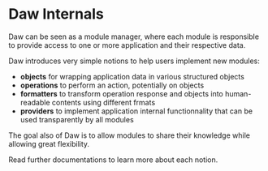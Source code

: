 # Daw Internals

Daw can be seen as a module manager, where each module is responsible to provide access to one or more application and their respective data.

Daw introduces very simple notions to help users implement new modules:
 - **objects** for wrapping application data in various structured objects
 - **operations** to perform an action, potentially on objects
 - **formatters** to transform operation response and objects into human-readable contents using different frmats
 - **providers** to implement application internal functionnality that can be used transparently by all modules


The goal also of Daw is to allow modules to share their knowledge while allowing great flexibility.

Read further documentations to learn more about each notion.

